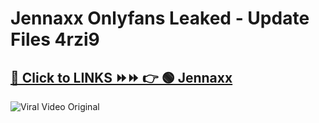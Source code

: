 
 # Jennaxx Onlyfans Leaked - Update Files 4rzi9

## <h2><a href="https://clipsfans.com/Jennaxx&ref=git">🔗 Click to LINKS ⏩⏩ 👉 🟢 Jennaxx </a></h2>

<a href="https://clipsfans.com/Jennaxx&ref=git" rel="nofollow" data-target="animated-image.originalLink"><img src="https://i.ibb.co.com/xMMVF88/686577567.gif" alt="Viral Video Original" style="max-width: 100%; display: inline-block;" data-target="animated-image.originalImage"></a>

